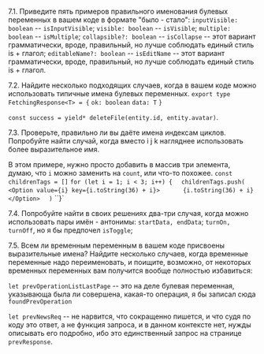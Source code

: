 7.1. Приведите пять примеров правильного именования булевых переменных в вашем коде в формате "было - стало":
`inputVisible: boolean` -- `isInputVisible`;
`visible: boolean` -- `isVisible`;
`multiple: boolean` -- `isMultiple`;
`collapsible?: boolean` -- `isCollapse` -- этот вариант грамматически, вроде, правильный, но лучше соблюдать единый стиль is + глагол;
`editableName?: boolean` -- `isEditName` -- этот вариант грамматически, вроде, правильный, но лучше соблюдать единый стиль is + глагол.

7.2. Найдите несколько подходящих случаев, когда в вашем коде можно использовать типичные имена булевых переменных.
`export type FetchingResponse<T> = {`
  `ok: boolean`
  `data: T`
`}`

`const success = yield* deleteFile(entity.id, entity.avatar)`.

7.3. Проверьте, правильно ли вы даёте имена индексам циклов. Попробуйте найти случай, когда вместо i j k нагляднее использовать более выразительное имя.

В этом примере, нужно просто добавить в массив три элемента, думаю, что `i` можно заменить на `count`, или что-то похожее.
`const childrenTags = []`
`for (let i = 1; i < 3; i++) {`
`  childrenTags.push(`
`    <Option value={i} key={i.toString(36) + i}>`
`      {i.toString(36) + i}`
`    </Option>`
`  )`
``}`

7.4. Попробуйте найти в своих решениях два-три случая, когда можно использовать пары имён - антонимы:
`startData, endData`;
`turnOn, turnOff`, но я бы предпочел `isToggle`;

7.5. Всем ли временным переменным в вашем коде присвоены выразительные имена? Найдите несколько случаев, когда временные переменные надо переименовать, и поищите, возможно, от некоторых временных переменных вам получится вообще полностью избавиться:

`let prevOperationListLastPage` -- это на деле булевая переменная, указывающа была ли совершена, какая-то операция, я бы записал сюда `foundPrevOperation`

`let prevNewsReq` -- не нарвится, что сокращенно пишется, и что судя по коду это ответ, а не функция запроса, и в данном контексте нет, нужды описывать его подробно, ибо это единственный запрос на странице `prevResponse`.